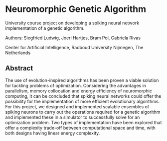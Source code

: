 # Neuromorphic Genetic Algorithm
University course project on developing a spiking neural network implementation of a genetic algorithm.

Authors: Siegfried Ludwig, Joeri Hartjes, Bram Pol, Gabriela Rivas

Center for Artificial Intelligence, Radboud University Nijmegen, The Netherlands

## Abstract
The use of evolution-inspired algorithms has been proven a viable solution for tackling problems of optimization. Considering the advantages in parallelism, memory collocation and energy efficiency of neuromorphic computing, it can be concluded that spiking neural networks could offer the possibility for the implementation of more efficient evolutionary algorithms. For this project, we designed and implemented scalable ensembles of spiking neurons to carry out the operations required for a genetic algorithm and implemented these in a simulator to successfully solve for an optimization problem. Two types of implementation have been explored that offer a complexity trade-off between computational space and time, with both designs having linear energy complexity.
